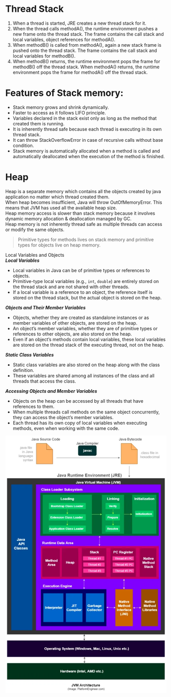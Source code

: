 # Thread Stack

1. When a thread is started, JRE creates a new thread stack for it.
2. When the thread calls methodA(), the runtime environment pushes a new frame onto the thread stack. The frame contains
   the call stack and local variables, object references for methodA().
3. When methodB() is called from methodA(), again a new stack frame is pushed onto the thread stack. The frame contains
   the call stack and local variables for methodB().
4. When methodB() returns, the runtime environment pops the frame for methodB() off the thread stack. When methodA()
   returns, the runtime environment pops the frame for methodA() off the thread stack.
   <br/>

# Features of Stack memory:

* Stack memory grows and shrink dynamically.
* Faster to access as it follows LIFO principle.
* Variables declared in the stack exist only as long as the method that created them is running.
* It is inherently thread safe because each thread is executing in its own thread stack.
* It can throw StackOverflowError in case of recursive calls without base condition.
* Stack memory is automatically allocated when a method is called and automatically deallocated when the execution of
  the method is finished.

# Heap

Heap is a separate memory which contains all the objects created by java application no matter which thread created
them.<br/>
When heap becomes insufficient, Java will throw OutOfMemoryError. This means that JVM has used all the available heap
size.<br/>
Heap memory access is slower than stack memory because it involves dynamic memory allocation & deallocation managed by
GC.<br/>
Heap memory is not inherently thread safe as multiple threads can access or modify the same objects.

> Primitive types for methods lives on stack memory and primitive types for objects live on heap memory.

Local Variables and Objects<br/>
***Local Variables***
- Local variables in Java can be of primitive types or references to objects.
- Primitive-type local variables (e.g., `int`, `double`) are entirely stored on the thread stack and are not shared with other threads.
- If a local variable is a reference to an object, the reference itself is stored on the thread stack, but the actual object is stored on the heap.

***Objects and Their Member Variables***
- Objects, whether they are created as standalone instances or as member variables of other objects, are stored on the heap.
- An object’s member variables, whether they are of primitive types or references to other objects, are also stored on the heap.
- Even if an object’s methods contain local variables, these local variables are stored on the thread stack of the executing thread, not on the heap.

***Static Class Variables***
- Static class variables are also stored on the heap along with the class definition.
- These variables are shared among all instances of the class and all threads that access the class.

***Accessing Objects and Member Variables***
- Objects on the heap can be accessed by all threads that have references to them.
- When multiple threads call methods on the same object concurrently, they can access the object’s member variables.
- Each thread has its own copy of local variables when executing methods, even when working with the same code.


![](../resources/JVMArchitecture.png)
